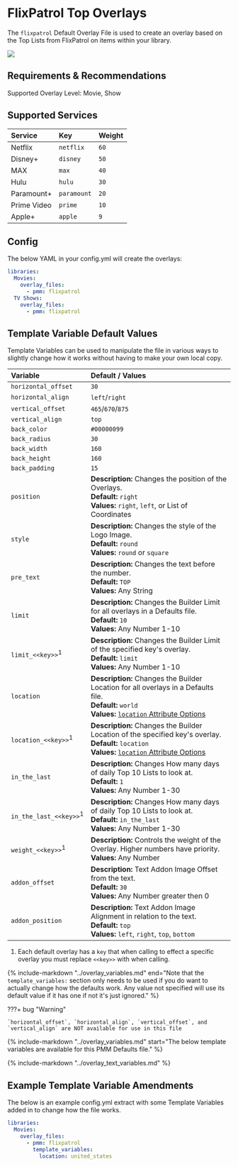 # FlixPatrol Top Overlays

The `flixpatrol` Default Overlay File is used to create an overlay based on the Top Lists from FlixPatrol on items within your library.

![](images/flixpatrol.png)

## Requirements & Recommendations

Supported Overlay Level: Movie, Show

## Supported Services

| Service     | Key         | Weight |
|:------------|:------------|:-------|
| Netflix     | `netflix`   | `60`   |
| Disney+     | `disney`    | `50`   |
| MAX         | `max`       | `40`   |
| Hulu        | `hulu`      | `30`   |
| Paramount+  | `paramount` | `20`   |
| Prime Video | `prime`     | `10`   |
| Apple+      | `apple`     | `9`    |

## Config

The below YAML in your config.yml will create the overlays:

```yaml
libraries:
  Movies:
    overlay_files:
      - pmm: flixpatrol
  TV Shows:
    overlay_files:
      - pmm: flixpatrol
```

## Template Variable Default Values

Template Variables can be used to manipulate the file in various ways to slightly change how it works without having to make your own local copy.

 
| Variable                              | Default / Values                                                                                                                                                                                               |
|:--------------------------------------|:---------------------------------------------------------------------------------------------------------------------------------------------------------------------------------------------------------------|
| `horizontal_offset`                   | `30`                                                                                                                                                                                                           |
| `horizontal_align`                    | `left`/`right`                                                                                                                                                                                                 |
| `vertical_offset`                     | `465`/`670`/`875`                                                                                                                                                                                              |
| `vertical_align`                      | `top`                                                                                                                                                                                                          |
| `back_color`                          | `#00000099`                                                                                                                                                                                                    |
| `back_radius`                         | `30`                                                                                                                                                                                                           |
| `back_width`                          | `160`                                                                                                                                                                                                          |
| `back_height`                         | `160`                                                                                                                                                                                                          |
| `back_padding`                        | `15`                                                                                                                                                                                                           |
| `position`                            | **Description:** Changes the position of the Overlays.<br>**Default:** `right`<br>**Values:** `right`, `left`, or List of Coordinates                                                                          |
| `style`                               | **Description:** Changes the style of the Logo Image.<br>**Default:** `round`<br>**Values:** `round` or `square`                                                                                               |
| `pre_text`                            | **Description:** Changes the text before the number.<br>**Default:** `TOP`<br>**Values:** Any String                                                                                                           |
| `limit`                               | **Description:** Changes the Builder Limit for all overlays in a Defaults file.<br>**Default:** `10`<br>**Values:** Any Number 1-10                                                                            |
| `limit_<<key>>`<sup>1</sup>           | **Description:** Changes the Builder Limit of the specified key's overlay.<br>**Default:** `limit`<br>**Values:** Any Number 1-10                                                                              |
| `location`                            | **Description:** Changes the Builder Location for all overlays in a Defaults file.<br>**Default:** `world`<br>**Values:** [`location` Attribute Options](../../builders/flixpatrol.md#top-platform-attributes) |
| `location_<<key>>`<sup>1</sup>        | **Description:** Changes the Builder Location of the specified key's overlay.<br>**Default:** `location`<br>**Values:** [`location` Attribute Options](../../builders/flixpatrol.md#top-platform-attributes)   |
| `in_the_last`                         | **Description:** Changes How many days of daily Top 10 Lists to look at.<br>**Default:** `1`<br>**Values:** Any Number 1-30                                                                                    |
| `in_the_last_<<key>>`<sup>1</sup>     | **Description:** Changes How many days of daily Top 10 Lists to look at.<br>**Default:** `in_the_last`<br>**Values:** Any Number 1-30                                                                          |
| `weight_<<key>>`<sup>1</sup>          | **Description:** Controls the weight of the Overlay. Higher numbers have priority.<br>**Values:** Any Number                                                                                                   |
| `addon_offset`                        | **Description:** Text Addon Image Offset from the text.<br>**Default:** `30`<br>**Values:** Any Number greater then 0                                                                                          |
| `addon_position`                      | **Description:** Text Addon Image Alignment in relation to the text.<br>**Default:** `top`<br>**Values:** `left`, `right`, `top`, `bottom`                                                                     |

1. Each default overlay has a `key` that when calling to effect a specific overlay you must replace `<<key>>` with when calling.

{%
   include-markdown "../overlay_variables.md"
   end="Note that the `template_variables:` section only needs to be used if you do want to actually change how the defaults work. Any value not specified will use its default value if it has one if not it's just ignored."
%}

???+ bug "Warning"

    `horizontal_offset`, `horizontal_align`, `vertical_offset`, and `vertical_align` are NOT available for use in this file

{%
   include-markdown "../overlay_variables.md"
   start="The below template variables are available for this PMM Defaults file."
%}

{%
   include-markdown "../overlay_text_variables.md"
%}

## Example Template Variable Amendments

The below is an example config.yml extract with some Template Variables added in to change how the file works.

```yaml
libraries:
  Movies:
    overlay_files:
      - pmm: flixpatrol
        template_variables:
          location: united_states
```

